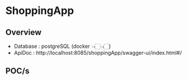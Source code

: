 # ShoppingApp
## Overview
- Database : postgreSQL (docker 👈🏻👈🏻)
- ApiDoc : http://localhost:8085/shoppingApp/swagger-ui/index.html#/

## POC/s

